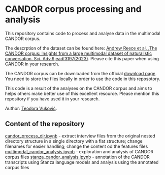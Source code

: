 # CANDOR corpus processing and analysis  
  
This repository contains code to process and analyse data in the multimodal CANDOR corpus.  
  
The descrption of the dataset can be found here: [Andrew Reece et al. ,The CANDOR corpus: Insights from a large multimodal dataset of naturalistic conversation. Sci. Adv.9,eadf3197(2023)](https://www.science.org/doi/10.1126/sciadv.adf3197). Please cite this paper when using CANDOR in your research. 

The CANDOR corpus can be downloaded from the official [download page](https://betterup-data-requests.herokuapp.com).  You need to store the files locally in order to use the code in this reposotory.

This code is a result of the analyses on the CANDOR corpus and aims to helps others make better use of this excellent resource. Please mention this repository if you have used it in your research.

Author: [Teodora Vuković](https://www.liri.uzh.ch/en/aboutus/Teodora-Vuković.html).

## Content of the repository

[candor_process_dir.ipynb](candor_process_dir.ipynb) - extract interview files from the original nested directory structure in a single directory with a flat structure; change filenames for easier handling; change the content od the features files 
[multimodal_candor_analysis.ipynb](multimodal_candor_analysis.ipynb) - exploration and analysis of CANDOR corpus files
[stanza_candor_analysis.ipynb](stanza_candor_analysis.ipynb) - annotation of the CANDOR transcripts using Stanza language models and analysis using the annotated corpus files

